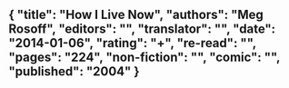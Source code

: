 {
 "title": "How I Live Now",
 "authors": "Meg Rosoff",
 "editors": "",
 "translator": "",
 "date": "2014-01-06",
 "rating": "+",
 "re-read": "",
 "pages": "224",
 "non-fiction": "",
 "comic": "",
 "published": "2004"
}
---

